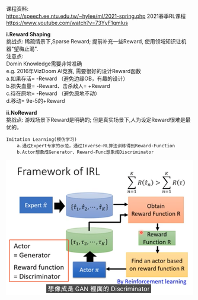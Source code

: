 课程资料:      
https://speech.ee.ntu.edu.tw/~hylee/ml/2021-spring.php   2021春季RL课程      
https://www.youtube.com/watch?v=73YyF1gmIus      
    
**i.Reward Shaping**    
    挑战点: 稀疏情景下,Sparse Reward; 提前补充一些Reward, 使用领域知识让机器"望梅止渴".     
    注意点:    
        Domin Knowledge需要非常准确    
        e.g. 2016年VizDoom AI竞赛, 需要很好的设计Reward函数    
            a.如果存活= -Reward （避免边缘OB，有趣的设计）        
            b.损失血量= -Reward、击杀敌人= +Reward    
            c.待在原地= -Reward （避免原地不动）    
            d.移动= 9e-5的+Reward    
    
**ii.NoReward**    
    挑战点: 游戏场景下Reward是明确的; 但是真实场景下,人为设定Reward很难是最优的。    
        
    Imitation Learning(模仿学习)    
        a.通过Expert专家的示范，通过Inverse-RL算法训练得到Reward-Function    
        b.Actor想象成Generator、Reward-Func想象成Discriminator    
![dot-product](./DL_picture/99_RL_NoReward_1.png)    

